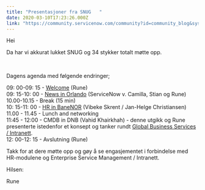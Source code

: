 ```yaml
---
title: "Presentasjoner fra SNUG   "
date: 2020-03-10T17:23:26.000Z
link: "https://community.servicenow.com/community?id=community_blog&sys_id=57a16d141bef84d0ada243f6fe4bcb99"
---
```

<p>Hei</p>
<p>Da har vi akkurat lukket SNUG og 34 stykker totalt møtte opp. </p>
<p> </p>
<p>Dagens agenda med følgende endringer;</p>
<p>09: 00-09: 15 - <a href="https://servicenow-my.sharepoint.com/:p:/p/rune_mehlum/EQg_vv1tJHJPveDRh70KhXoBNYG0d1EJNMQ5n0TPKeNSkQ?e&#61;f8f8gZ" rel="nofollow">Welcome</a> (Rune)<br />09: 15-10: 00 - <a href="https://servicenow-my.sharepoint.com/:p:/p/rune_mehlum/Eb2Yje4V6SpDiCnyfl-IvNcB9BECIImtWjAaMVuTdJ-T9Q?e&#61;uKwkLT" rel="nofollow">News in Orlando</a> (ServiceNow v. Camilla, Stian og Rune)<br />10.00-10.15 - Break (15 min)<br />10: 15-11: 00 - <a href="https://servicenow-my.sharepoint.com/:p:/p/rune_mehlum/Eah8mNCXKH9GrPuV_B_DijEBPIf61MIl49anLjiyqDKIHg?e&#61;q6JQgw" rel="nofollow">HR in BaneNOR</a> (Vibeke Skrent / Jan-Helge Christiansen)<br />11.00 - 11.45 - Lunch and networking<br />11:45 - 12:00 - CMDB in DNB (Vahid Khairkhah) - denne utgikk og Rune presenterte istedenfor et konsept og tanker rundt <a href="https://servicenow-my.sharepoint.com/:p:/p/rune_mehlum/Ed6xLSEhdHtNiIaQaBvw9IYBE6f1fFU6WG3_dxuNaIEDAw?e&#61;w0cOwf" rel="nofollow">Global Business Services / Intranett</a>.<br />12: 00-12: 15 - Avslutning (Rune)</p>
<p>Takk for at dere møtte opp og gøy å se engasjementet i forbindelse med HR-modulene og Enterprise Service Management / Intranett.</p>
<p>Hilsen:</p>
<p>Rune</p>